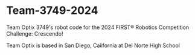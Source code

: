 # Team-3749-2024
Team Optix 3749's robot code for the 2024 FIRST® Robotics Competition Challenge: Crescendo!

Team Optix is based in San Diego, California at  Del Norte High School

